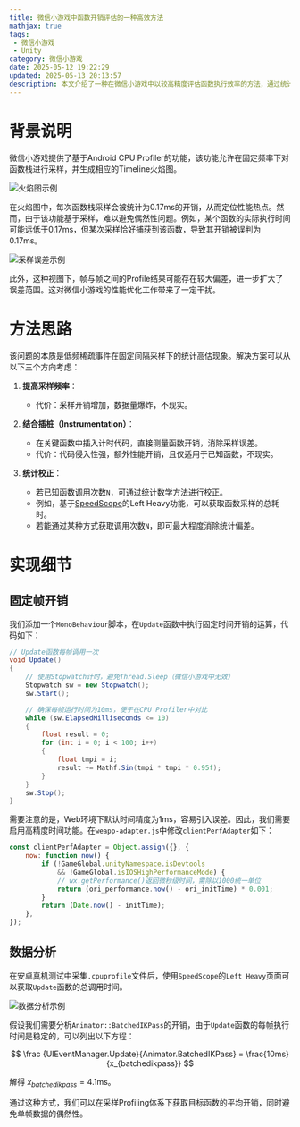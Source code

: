 ```yaml
---
title: 微信小游戏中函数开销评估的一种高效方法
mathjax: true
tags: 
 - 微信小游戏
 - Unity
category: 微信小游戏
date: 2025-05-12 19:22:29
updated: 2025-05-13 20:13:57
description: 本文介绍了一种在微信小游戏中以较高精度评估函数执行效率的方法，通过统计校正避免了采样误差。
---
```


# 背景说明

微信小游戏提供了基于Android CPU Profiler的功能，该功能允许在固定频率下对函数栈进行采样，并生成相应的Timeline火焰图。

![火焰图示例](image.png)

在火焰图中，每次函数栈采样会被统计为0.17ms的开销，从而定位性能热点。然而，由于该功能基于采样，难以避免偶然性问题。例如，某个函数的实际执行时间可能远低于0.17ms，但某次采样恰好捕获到该函数，导致其开销被误判为0.17ms。

![采样误差示例](image2.png)

此外，这种视图下，帧与帧之间的Profile结果可能存在较大偏差，进一步扩大了误差范围。这对微信小游戏的性能优化工作带来了一定干扰。

# 方法思路

该问题的本质是低频稀疏事件在固定间隔采样下的统计高估现象。解决方案可以从以下三个方向考虑：

1. **提高采样频率**：
   - 代价：采样开销增加，数据量爆炸，不现实。

2. **结合插桩（Instrumentation）**：
   - 在关键函数中插入计时代码，直接测量函数开销，消除采样误差。
   - 代价：代码侵入性强，额外性能开销，且仅适用于已知函数，不现实。

3. **统计校正**：
   - 若已知函数调用次数`N`，可通过统计数学方法进行校正。
   - 例如，基于[SpeedScope](https://www.speedscope.app/)的Left Heavy功能，可以获取函数采样的总耗时。
   - 若能通过某种方式获取调用次数`N`，即可最大程度消除统计偏差。

# 实现细节

## 固定帧开销

我们添加一个`MonoBehaviour`脚本，在`Update`函数中执行固定时间开销的运算，代码如下：

```cs
// Update函数每帧调用一次
void Update()
{
    // 使用Stopwatch计时，避免Thread.Sleep（微信小游戏中无效）
    Stopwatch sw = new Stopwatch();
    sw.Start();

    // 确保每帧运行时间为10ms，便于在CPU Profiler中对比
    while (sw.ElapsedMilliseconds <= 10)
    {
        float result = 0;
        for (int i = 0; i < 100; i++)
        {
            float tmpi = i;
            result += Mathf.Sin(tmpi * tmpi * 0.95f);
        }
    }
    sw.Stop();
}
```

需要注意的是，Web环境下默认时间精度为1ms，容易引入误差。因此，我们需要启用高精度时间功能。在`weapp-adapter.js`中修改`clientPerfAdapter`如下：

```javascript
const clientPerfAdapter = Object.assign({}, {
    now: function now() {
        if (!GameGlobal.unityNamespace.isDevtools
            && !GameGlobal.isIOSHighPerformanceMode) {
            // wx.getPerformance()返回微秒级时间，需除以1000统一单位
            return (ori_performance.now() - ori_initTime) * 0.001;
        }
        return (Date.now() - initTime);
    },
});
```

## 数据分析

在安卓真机测试中采集`.cpuprofile`文件后，使用`SpeedScope`的`Left Heavy`页面可以获取`Update`函数的总调用时间。

![数据分析示例](image3.png)

假设我们需要分析`Animator::BatchedIKPass`的开销，由于`Update`函数的每帧执行时间是稳定的，可以列出以下方程：

$$ \frac {UIEventManager.Update}{Animator.BatchedIKPass} = \frac{10ms}{x_{batchedikpass}} $$

解得 $x_{batchedikpass} = 4.1$ms。

通过这种方式，我们可以在采样Profiling体系下获取目标函数的平均开销，同时避免单帧数据的偶然性。